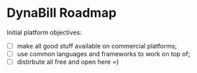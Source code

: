 # DynaBill Roadmap

Initial platform objectives:

- [ ] make all good stuff available on commercial platforms;
- [ ] use common languages and frameworks to work on top of;
- [ ] distirbute all free and open here =)
